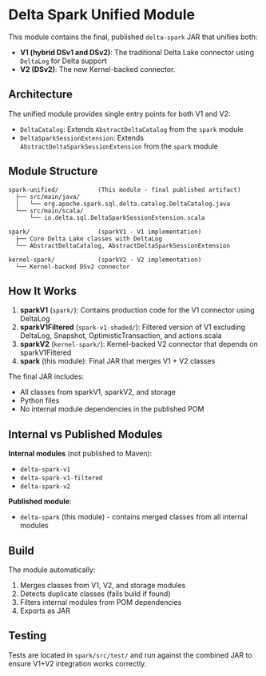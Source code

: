 # Delta Spark Unified Module

This module contains the final, published `delta-spark` JAR that unifies both:
- **V1 (hybrid DSv1 and DSv2)**: The traditional Delta Lake connector using `DeltaLog` for Delta support
- **V2 (DSv2)**: The new Kernel-backed connector.

## Architecture

The unified module provides single entry points for both V1 and V2:
- `DeltaCatalog`: Extends `AbstractDeltaCatalog` from the `spark` module
- `DeltaSparkSessionExtension`: Extends `AbstractDeltaSparkSessionExtension` from the `spark` module

## Module Structure

```
spark-unified/           (This module - final published artifact)
  ├── src/main/java/
  │   └── org.apache.spark.sql.delta.catalog.DeltaCatalog.java
  └── src/main/scala/
      └── io.delta.sql.DeltaSparkSessionExtension.scala

spark/                   (sparkV1 - V1 implementation)
  ├── Core Delta Lake classes with DeltaLog
  └── AbstractDeltaCatalog, AbstractDeltaSparkSessionExtension

kernel-spark/            (sparkV2 - V2 implementation)
  └── Kernel-backed DSv2 connector
```

## How It Works

1. **sparkV1** (`spark/`): Contains production code for the V1 connector using DeltaLog
2. **sparkV1Filtered** (`spark-v1-shaded/`): Filtered version of V1 excluding DeltaLog, Snapshot, OptimisticTransaction, and actions.scala
3. **sparkV2** (`kernel-spark/`): Kernel-backed V2 connector that depends on sparkV1Filtered
4. **spark** (this module): Final JAR that merges V1 + V2 classes

The final JAR includes:
- All classes from sparkV1, sparkV2, and storage
- Python files
- No internal module dependencies in the published POM

## Internal vs Published Modules

**Internal modules** (not published to Maven):
- `delta-spark-v1`
- `delta-spark-v1-filtered`
- `delta-spark-v2`

**Published module**:
- `delta-spark` (this module) - contains merged classes from all internal modules

## Build

The module automatically:
1. Merges classes from V1, V2, and storage modules
2. Detects duplicate classes (fails build if found)
3. Filters internal modules from POM dependencies
4. Exports as JAR

## Testing

Tests are located in `spark/src/test/` and run against the combined JAR to ensure V1+V2 integration works correctly.


